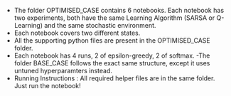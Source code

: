 - The folder OPTIMISED_CASE contains 6 notebooks. Each notebook has two experiments, both have the same Learning Algorithm (SARSA or Q-Learning) and the same stochastic environment.
- Each notebook covers two different states.
- All the supporting python files are present in the OPTIMISED_CASE folder.
- Each notebook has 4 runs, 2 of epsilon-greedy, 2 of softmax.
-The folder BASE_CASE follows the exact same structure, except it uses untuned hyperparamters instead.
- Running Instructions : All required helper files are in the same folder. Just run the notebook!
